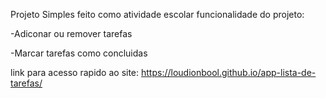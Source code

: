 Projeto Simples feito como atividade escolar
funcionalidade do projeto:

-Adiconar ou remover tarefas

-Marcar tarefas como concluidas

link para acesso rapido ao site:
https://loudionbool.github.io/app-lista-de-tarefas/
